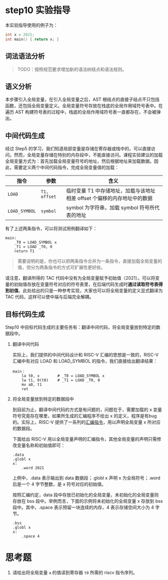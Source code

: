 # step10 实验指导

本实验指导使用的例子为：

```C
int x = 2021;
int main() { return x; }
```

## 词法语法分析

> TODO：按照规范要求增加新的语法树结点和语法规则。

## 语义分析

本步骤引入全局变量，在引入全局变量之后，AST 根结点的直接子结点不只包括函数，还包括全局变量定义。全局变量符号存放在栈底的全局作用域符号表中。在遍历 AST 构建符号表的过程中，栈底的全局作用域符号表一直都存在，不会被弹出。

## 中间代码生成

经过 Step5 的学习，我们知道局部变量是存储在寄存器或栈中的，可以直接访问。然而，全局变量存储在特别的内存段中，不能直接访问。课程实验建议的加载全局变量方式为：首先加载全局变量符号的地址，然后根据地址来加载数据。因此，需要定义两个中间代码指令，完成全局变量值的加载：

| 指令 | 参数 | 含义 |
| --- | --- | --- |
| `LOAD` | `T1, offset` | 临时变量 T1 中存储地址，加载与该地址相差 offset 个偏移的内存地址中的数据 |
| `LOAD_SYMBOL` | `symbol` | symbol 为字符串，加载 symbol 符号所代表的地址 |

有了上述两条指令，可以将测试用例翻译如下：

```
main:
    _T0 = LOAD_SYMBOL x
    _T1 = LOAD _T0, 0
    return T1
```

> 需要说明的是，你也可以把两条指令合并为一条指令，直接加载全局变量的值，但分为两条指令的方式可扩展性更好些。

请注意，翻译所得的 TAC 代码中没有为全局变量赋予初始值（2021）。可以将变量的初始值存放在变量符号对应的符号表里，在后端代码生成时**通过读取符号表得到初值**。此处给出的只是一种参考实现，大家也可以将全局变量的定义显式翻译为 TAC 代码，这样可以使中端与后端完全解耦。

## 目标代码生成

Step10 中目标代码生成的主要任务有：翻译中间代码，将全局变量放到特定的数据段中。

1. 翻译中间代码

   实际上，我们提供的中间代码设计和 RISC-V 汇编的思想是一致的，RISC-V 汇编中有对应 LOAD 和 LOAD_SYMBOL 的指令，我们直接给出翻译结果：

   ```assembly
   main：
       la t0, x        # _T0 = LOAD_SYMBOL x
       lw t1, 0(t0)    # _T1 = LOAD _T0, 0
       mv a0, t1
       ret
   ```

2. 将全局变量放到特定的数据段中

   到目前为止，翻译中间代码的方式是有问题的，问题在于，需要加载的 x 变量符号究竟存在哪里，如果所生成的汇编程序不给出 x 的定义，程序是有bug的。实际上，RISC-V 提供了一系列的[汇编指令](https://github.com/TheThirdOne/rars/wiki/Assembler-Directives)，用以声明全局变量 x 所对应的数据段。

   下面给出 RISC-V 用以全局变量声明的汇编指令，其他全局变量的声明只需修改变量名称和初始值即可：

   ```assembly
   .data
   .globl x
   x:
       .word 2021
   ```

   上例中，.data 表示输出到 data 数据段；.globl x 声明 x 为全局符号；.word 后是一个 4 字节整数，是 x 符号对应的初始值。

   按照汇编约定，data 段中存放已初始化的全局变量，未初始化的全局变量则存放在 bss 段中。举例而言，下面的示例将未初始化的全局变量 x 存放到 bss 段中。其中，.space 表示预留一块连续的内存，4 表示存储空间大小为 4 字节。

   ```assembly
   .bss
   .globl x
   x:
       .space 4
   ```

# 思考题
1. 请给出将全局变量 `a` 的值读到寄存器 `t0` 所需的 riscv 指令序列。
